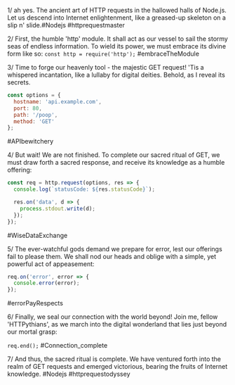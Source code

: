 1/ ah yes. The ancient art of HTTP requests in the hallowed halls of Node.js. Let us descend into Internet enlightenment, like a greased-up skeleton on a slip n' slide.#Nodejs #httprequestmaster 

2/ First, the humble 'http' module. It shall act as our vessel to sail the stormy seas of endless information. To wield its power, we must embrace its divine form like so: `const http = require('http');` #embraceTheModule 

3/ Time to forge our heavenly tool - the majestic GET request! 'Tis a whispered incantation, like a lullaby for digital deities. Behold, as I reveal its secrets. 

```javascript
const options = {
  hostname: 'api.example.com',
  port: 80,
  path: '/poop',
  method: 'GET'
};
``` 
#APIbewitchery 

4/ But wait! We are not finished. To complete our sacred ritual of GET, we must draw forth a sacred response, and receive its knowledge as a humble offering: 

```javascript
const req = http.request(options, res => {
  console.log(`statusCode: ${res.statusCode}`);

  res.on('data', d => {
    process.stdout.write(d);
  });
});
```
#WiseDataExchange

5/ The ever-watchful gods demand we prepare for error, lest our offerings fail to please them. We shall nod our heads and oblige with a simple, yet powerful act of appeasement: 

```javascript
req.on('error', error => {
  console.error(error);
});
```
#errorPayRespects

6/ Finally, we seal our connection with the world beyond! Join me, fellow 'HTTPythians', as we march into the digital wonderland that lies just beyond our mortal grasp: 

`req.end();`
#Connection_complete 

7/ And thus, the sacred ritual is complete. We have ventured forth into the realm of GET requests and emerged victorious, bearing the fruits of Internet knowledge. #Nodejs #httprequestodyssey
